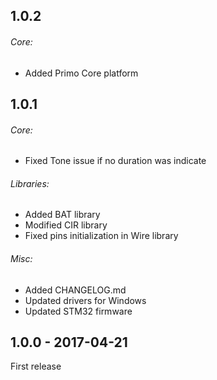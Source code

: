 ## 1.0.2
###### Core:
  - Added Primo Core platform

## 1.0.1
###### Core:
  - Fixed Tone issue if no duration was indicate

###### Libraries:
  - Added BAT library
  - Modified CIR library
  - Fixed pins initialization in Wire library
  
###### Misc:
  - Added CHANGELOG.md
  - Updated drivers for Windows
  - Updated STM32 firmware

## 1.0.0 - 2017-04-21
First release